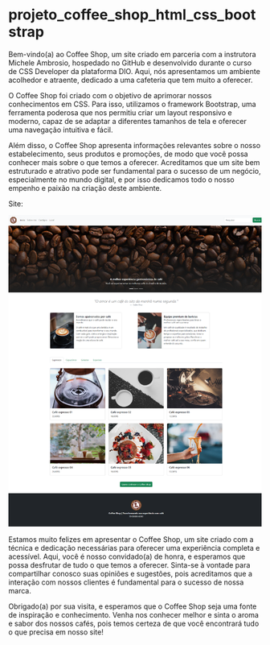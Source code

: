 # projeto_coffee_shop_html_css_bootstrap
 Bem-vindo(a) ao Coffee Shop, um site criado em parceria com a instrutora Michele Ambrosio, hospedado no GitHub e desenvolvido durante o curso de CSS Developer da plataforma DIO. Aqui, nós apresentamos um ambiente acolhedor e atraente, dedicado a uma cafeteria que tem muito a oferecer.

O Coffee Shop foi criado com o objetivo de aprimorar nossos conhecimentos em CSS. Para isso, utilizamos o framework Bootstrap, uma ferramenta poderosa que nos permitiu criar um layout responsivo e moderno, capaz de se adaptar a diferentes tamanhos de tela e oferecer uma navegação intuitiva e fácil.

Além disso, o Coffee Shop apresenta informações relevantes sobre o nosso estabelecimento, seus produtos e promoções, de modo que você possa conhecer mais sobre o que temos a oferecer. Acreditamos que um site bem estruturado e atrativo pode ser fundamental para o sucesso de um negócio, especialmente no mundo digital, e por isso dedicamos todo o nosso empenho e paixão na criação deste ambiente.

Site:

![](https://github.com/alberyReis/projeto_coffee_shop_html_css_bootstrap/blob/main/assets/img/site_coffee_shop.png)

Estamos muito felizes em apresentar o Coffee Shop, um site criado com a técnica e dedicação necessárias para oferecer uma experiência completa e acessível. Aqui, você é nosso convidado(a) de honra, e esperamos que possa desfrutar de tudo o que temos a oferecer. Sinta-se à vontade para compartilhar conosco suas opiniões e sugestões, pois acreditamos que a interação com nossos clientes é fundamental para o sucesso de nossa marca.

Obrigado(a) por sua visita, e esperamos que o Coffee Shop seja uma fonte de inspiração e conhecimento. Venha nos conhecer melhor e sinta o aroma e sabor dos nossos cafés, pois temos certeza de que você encontrará tudo o que precisa em nosso site!
